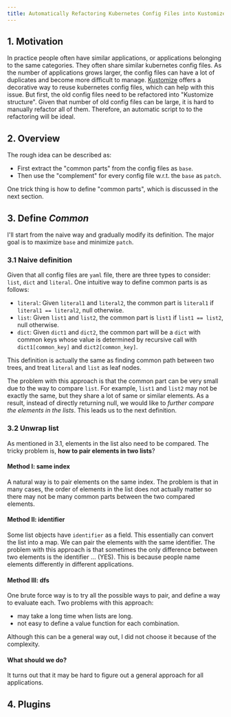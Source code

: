 ```yaml
---
title: Automatically Refactoring Kubernetes Config Files into Kustomize Structure
---
```


## 1. Motivation
In practice people often have similar applications, or applications belonging to the same categories. They often share similar kubernetes config files. As the number of applications grows larger, the config files can have a lot of duplicates and become more difficult to manage. [Kustomize](https://github.com/kubernetes-sigs/kustomize) offers a decorative way to reuse kubernetes config files, which can help with this issue. But first, the old config files need to be refactored into "Kustomize structure". Given that number of old config files can be large, it is hard to manually refactor all of them. Therefore, an automatic script to to the refactoring will be ideal.

## 2. Overview
The rough idea can be described as:
- First extract the "common parts" from the config files as `base`.
- Then use the "complement" for every config file w.r.t. the `base` as `patch`.

One trick thing is how to define "common parts", which is discussed in the next section.

## 3. Define *Common*
I'll start from the naive way and gradually modify its definition. The major goal is to maximize `base` and minimize `patch`.

### 3.1 Naive definition
Given that all config files are `yaml` file, there are three types to consider: `list`, `dict` and `literal`. One intuitive way to define common parts is as follows:
- `literal`:
  Given `literal1` and `literal2`, the common part is `literal1` if `literal1 == literal2`, null otherwise.
- `list`:
  Given `list1` and `list2`, the common part is `list1` if `list1 == list2`, null otherwise.
- `dict`:
  Given `dict1` and `dict2`, the common part will be a `dict` with common keys whose value is determined by recursive call with  `dict1[common_key]` and `dict2[common_key]`.

This definition is actually the same as finding common path between two trees, and treat `literal` and `list` as leaf nodes.

The problem with this approach is that the common part can be very small due to the way to compare `list`. For example, `list1` and `list2` may not be exactly the same, but they share a lot of same or similar elements. As a result, instead of directly returning null, we would like to *further compare the elements in the lists*. This leads us to the next definition.

### 3.2 Unwrap list
As mentioned in 3.1, elements in the list also need to be compared. The tricky problem is, **how to pair elements in two lists**?

#### Method I: same index
A natural way is to pair elements on the same index. The problem is that in many cases, the order of elements in the list does not actually matter so there may not be many common parts between the two compared elements.

#### Method II: identifier
Some list objects have `identifier` as a field. This essentially can convert the list into a map. We can pair the elements with the same identifier. The problem with this approach is that sometimes the only difference between two elements is the identifier ... (YES). This is because people name elements differently in different applications.

#### Method III: dfs
One brute force way is to try all the possible ways to pair, and define a way to evaluate each. Two problems with this approach:
- may take a long time when lists are long.
- not easy to define a value function for each combination.

Although this can be a general way out, I did not choose it because of the complexity.

#### What should we do?
It turns out that it may be hard to figure out a general approach for all applications. 


## 4. Plugins
